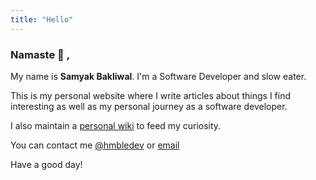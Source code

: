 ```yaml
---
title: "Hello"
---
```


### Namaste :pray: ,

My name is **Samyak Bakliwal**. I'm a Software Developer and slow eater.

This is my personal website where I write articles about things I find interesting as well as my personal journey as a software developer.

I also maintain a [personal wiki](#) to feed my curiosity.

You can contact me [@hmbledev](https://twitter.com/hmbledev) or [email](mailto:sjjain247@gmail.com)

Have a good day!
